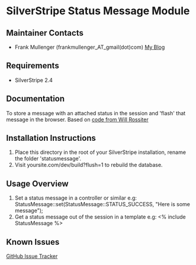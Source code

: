 SilverStripe Status Message Module
================================

Maintainer Contacts
-------------------
*  Frank Mullenger (frankmullenger_AT_gmail(dot)com)
   [My Blog](http://deadlytechnology.com)

Requirements
------------
* SilverStripe 2.4

Documentation
-------------
To store a message with an attached status in the session and 'flash' that message in the browser.
Based on [code from Will Rossiter](http://silverstripe.org/general-questions/show/13404#post291417)

Installation Instructions
-------------------------
1. Place this directory in the root of your SilverStripe installation, rename the folder 'statusmessage'.
2. Visit yoursite.com/dev/build?flush=1 to rebuild the database.

Usage Overview
--------------
1. Set a status message in a controller or similar e.g: StatusMessage::set(StatusMessage::STATUS_SUCCESS, "Here is some message");
2. Get a status message out of the session in a template e.g: <% include StatusMessage %>

Known Issues
------------
[GitHub Issue Tracker](https://github.com/frankmullenger/silverstripe-statusmessage/issues)
